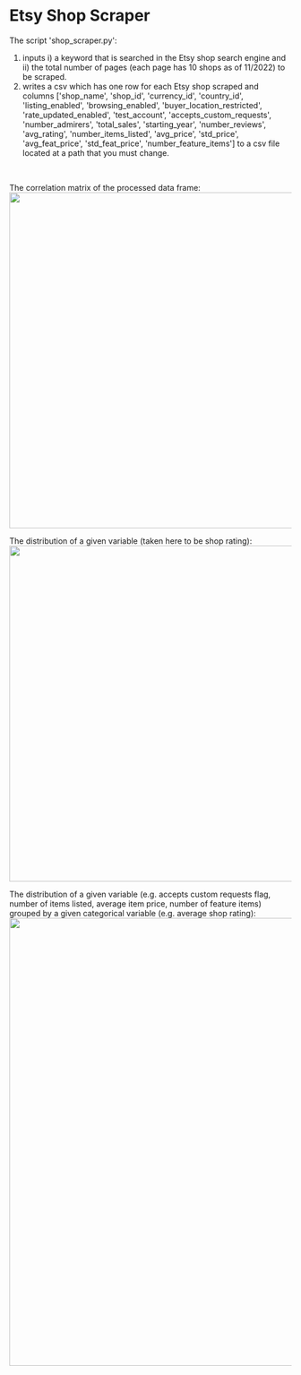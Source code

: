 # Etsy Shop Scraper
The script 'shop_scraper.py':
1. inputs i) a keyword that is searched in the Etsy shop search engine and ii) the total number of pages (each page has 10 shops as of 11/2022) to be scraped.
2. writes a csv which has one row for each Etsy shop scraped and columns ['shop_name', 'shop_id', 'currency_id', 'country_id', 'listing_enabled', 'browsing_enabled', 'buyer_location_restricted', 'rate_updated_enabled', 'test_account', 'accepts_custom_requests', 'number_admirers', 'total_sales', 'starting_year', 'number_reviews', 'avg_rating', 'number_items_listed', 'avg_price', 'std_price', 'avg_feat_price', 'std_feat_price', 'number_feature_items'] to a csv file located at a path that you must change. 

<br />

The correlation matrix of the processed data frame:<br />
<img src="https://github.com/hdlugas/etsy_shop_scraper/assets/73852653/9e5b348a-67ac-4393-a029-e57a375d54ed" width="600" /> <br />

The distribution of a given variable (taken here to be shop rating):<br />
<img src="https://github.com/hdlugas/etsy_shop_scraper/assets/73852653/102dae69-5349-408e-8e05-0f1540d86c4d" width="600" /> <br />

The distribution of a given variable (e.g. accepts custom requests flag, number of items listed, average item price, number of feature items) grouped by a given categorical variable (e.g. average shop rating): <br />
<img src="https://github.com/hdlugas/etsy_shop_scraper/assets/73852653/ed2d35a4-3e59-498b-8ca8-47b98e552ec4" width="800" /> <br />



